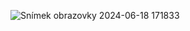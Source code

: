 ![Snímek obrazovky 2024-06-18 171833](https://github.com/lukasdekanovsky/3-FLAT_XRF-Data-evaluation-tool-for-XRF-or-2D-3D-radiography/assets/118485944/1e826cef-7ad5-4cb0-a396-f7c8130809f1)
